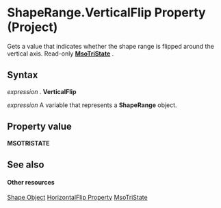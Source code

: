 
# ShapeRange.VerticalFlip Property (Project)
Gets a value that indicates whether the shape range is flipped around the vertical axis. Read-only  **[MsoTriState](http://msdn.microsoft.com/en-us/library/office/ff860737%28v=office.15%29)** .

## Syntax

 _expression_ . **VerticalFlip**

 _expression_ A variable that represents a **ShapeRange** object.


## Property value

 **MSOTRISTATE**


## See also


#### Other resources


[Shape Object](d2b32bcd-5595-a4a7-9772-feb25fd0103a.md)
[HorizontalFlip Property](1bfe6c4f-a9d6-7d9b-91e3-aab6ad048f7d.md)
[MsoTriState](http://msdn.microsoft.com/en-us/library/office/ff860737%28v=office.15%29)
